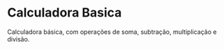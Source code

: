 # Calculadora Basica
Calculadora básica, com operações de soma, subtração, multiplicação e divisão.
